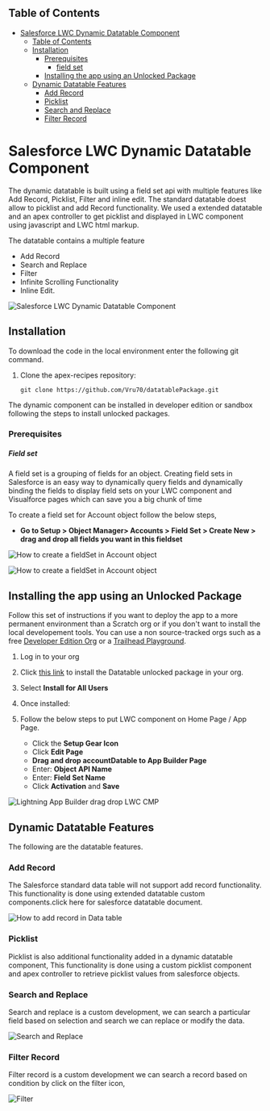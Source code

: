 ## Table of Contents

- [Salesforce LWC Dynamic Datatable Component](#salesforce-lwc-dynamic-datatable-component)
    -   [Table of Contents](#table-of-contents)
    -   [Installation](#installation)
        -   [Prerequisites](#prerequisites)
            -   [field set](#field-set)
        -   [Installing the app using an Unlocked Package](#installing-the-app-using-an-unlocked-package)
    - [Dynamic Datatable Features](#dynamic-datatable-features)
        - [Add Record](#add-record)
        - [Picklist](#picklist)
        - [Search and Replace ](#search-and-replace)
        - [Filter Record](#filter-record)

# Salesforce LWC Dynamic Datatable Component

The dynamic datatable is built using a field set api with multiple features like Add Record, Picklist, Filter and inline edit. The standard datatable doest allow to picklist and add Record functionality. We used a extended datatable and an apex controller to get  picklist and displayed in LWC component using javascript and LWC html markup. 

The datatable contains a multiple feature
-   Add Record 
-   Search and Replace 
-   Filter 
-   Infinite Scrolling Functionality
-   Inline Edit.  


![Salesforce LWC Dynamic Datatable Component](https://user-images.githubusercontent.com/44337369/130185630-9b721d0f-5b46-42b9-ae08-92564d1a6ec6.PNG)




## Installation

To download the code in the local environment enter the following git command. 

1. Clone the apex-recipes repository:

    ```
    git clone https://github.com/Vru70/datatablePackage.git
    ```
The dynamic component can be installed in developer edition or sandbox following the steps to install unlocked packages. 

### Prerequisites

##### Field set
A field set is a grouping of fields for an object. Creating field sets in Salesforce is an easy way to dynamically query fields and dynamically binding the fields to display field sets on your LWC component and Visualforce pages which can save you a big chunk of time

To create a field set for Account object follow the below steps, 
- **Go to Setup > Object Manager> Accounts > Field Set > Create New > drag and drop all fields you want in this fieldset**


![How to create a fieldSet in Account object](https://user-images.githubusercontent.com/44337369/130222041-54810cec-aadf-4980-b064-f20104e495f9.png)




![How to create a fieldSet in Account object](https://user-images.githubusercontent.com/44337369/130420503-b4b335ce-5017-4af7-860e-0231d5f25d8e.gif)

## Installing the app using an Unlocked Package

Follow this set of instructions if you want to deploy the app to a more permanent environment than a Scratch org or if you don't want to install the local developement tools. You can use a non source-tracked orgs such as a free [Developer Edition Org](https://developer.salesforce.com/signup) or a [Trailhead Playground](https://trailhead.salesforce.com/).

1. Log in to your org

1. Click [this link](https://login.salesforce.com/packaging/installPackage.apexp?p0=04t2w000007NJ0IAAW) to install the Datatable unlocked package in your org.

1. Select **Install for All Users**

1. Once installed:

1. Follow the below steps to put LWC component on Home Page / App Page. 

    -  Click the **Setup Gear Icon**
    -  Click **Edit Page**
    -  **Drag and drop accountDatable to App Builder Page**
    -  Enter: **Object API Name**
    -  Enter: **Field Set Name**
    - Click **Activation** and **Save**

   
![Lightning App Builder drag drop LWC CMP](https://user-images.githubusercontent.com/44337369/130222628-cbfc21ad-44f7-454e-89f5-d6238c0c5657.png)

## Dynamic Datatable Features
The following are the datatable features. 
### Add Record 

The Salesforce standard data table will not support add record functionality. This functionality is done using extended datatable custom components.click here for salesforce datatable document.

![How to add record in Data table](https://user-images.githubusercontent.com/44337369/130420707-9bc3639c-e91a-4f55-84e8-c73a6ed0ca9e.gif)


### Picklist 

Picklist is also additional functionality added in a dynamic datatable component, This functionality is done using a custom picklist component and apex controller to retrieve picklist values from salesforce objects. 

### Search and Replace 

Search and replace is a custom development, we can search a particular field based on selection and search we can replace or modify the data. 

![Search and Replace](https://user-images.githubusercontent.com/44337369/130420797-b10347e4-b929-4bc7-8c4a-767b1fb7d9ef.gif)


### Filter Record
Filter record is a custom development we can search a record based on condition by click on the filter icon, 

![Filter](https://user-images.githubusercontent.com/44337369/130421108-8e4a9cc3-635c-4957-8507-b11347438e83.gif)

